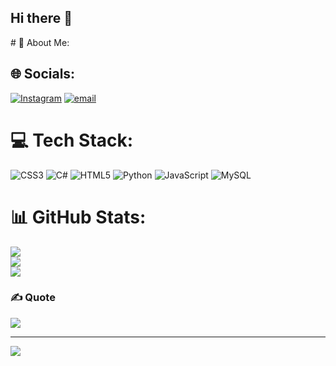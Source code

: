 ## Hi there 👋

<!--
**Yasin-Ghahremani/Yasin-Ghahremani** is a ✨ _special_ ✨ repository because its `README.md` (this file) appears on your GitHub profile.

Here are some ideas to get you started:

- 🔭 I’m currently working on ...
- 🌱 I’m currently learning ...
- 👯 I’m looking to collaborate on ...
- 🤔 I’m looking for help with ...
- 💬 Ask me about ...
- 📫 How to reach me: ...
- 😄 Pronouns: ...
- ⚡ Fun fact: ...
--># 💫 About Me:



## 🌐 Socials:
[![Instagram](https://img.shields.io/badge/Instagram-%23E4405F.svg?logo=Instagram&logoColor=white)](https://instagram.com/org_ya30in) [![email](https://img.shields.io/badge/Email-D14836?logo=gmail&logoColor=white)](mailto:yasinghahremani96@gmail.com) 

# 💻 Tech Stack:
![CSS3](https://img.shields.io/badge/css3-%231572B6.svg?style=for-the-badge&logo=css3&logoColor=white) ![C#](https://img.shields.io/badge/c%23-%23239120.svg?style=for-the-badge&logo=csharp&logoColor=white) ![HTML5](https://img.shields.io/badge/html5-%23E34F26.svg?style=for-the-badge&logo=html5&logoColor=white) ![Python](https://img.shields.io/badge/python-3670A0?style=for-the-badge&logo=python&logoColor=ffdd54) ![JavaScript](https://img.shields.io/badge/javascript-%23323330.svg?style=for-the-badge&logo=javascript&logoColor=%23F7DF1E) ![MySQL](https://img.shields.io/badge/mysql-4479A1.svg?style=for-the-badge&logo=mysql&logoColor=white)
# 📊 GitHub Stats:
![](https://github-readme-stats.vercel.app/api?username=Yasin-Ghahremani&theme=dark&hide_border=false&include_all_commits=true&count_private=false)<br/>
![](https://nirzak-streak-stats.vercel.app/?user=Yasin-Ghahremani&theme=dark&hide_border=false)<br/>
![](https://github-readme-stats.vercel.app/api/top-langs/?username=Yasin-Ghahremani&theme=dark&hide_border=false&include_all_commits=true&count_private=false&layout=compact)

### ✍️ Quote
![](https://quotes-github-readme.vercel.app/api?type=vetical&theme=radical)


---
[![](https://visitcount.itsvg.in/api?id=Yasin-Ghahremani&icon=0&color=0)](https://visitcount.itsvg.in)

<!-- Proudly created with GPRM ( https://gprm.itsvg.in ) -->
